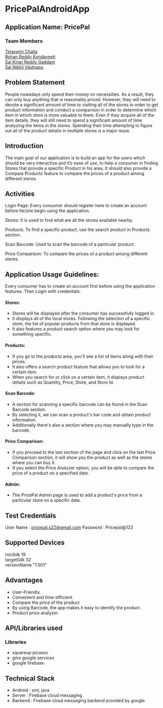 # PricePalAndroidApp
## Application Name: PricePal

### Team Members
[Tejaswini Challa](https://github.com/tejaswinichalla1812)<br>
[Rohan Reddy Kondaveeti](https://github.com/rohan2453)<br>
[Sai Kiran Reddy Gaddam](https://github.com/iamsaikiran)<br>
[Sai Nikhil Vaidyapu](https://github.com/vaidyapusainikhil)


## Problem Statement
People nowadays only spend their money on necessities. As a result, they can only buy anything that is reasonably priced. However, they will need to devote a significant amount of time to visiting all of the stores in order to get product information and conduct a comparison in order to determine which item in which store is more valuable to them. Even if they acquire all of the item details, they will still need to spend a significant amount of time analyzing the items in the stores. Spending their time attempting to figure out all of the product details in multiple stores is a major issue.


## Introduction
The main goal of our application is to build an app for the users which should be very interactive and it’s ease of use, to help a consumer in finding Stores that provide a specific Product in his area. It should also provide a Compare Products feature to compare the prices of a product among different stores.


## Activities
Login Page: Every consumer should register here to create an account before he/she begin using the application.

Stores: It is used to find what are all the stores available nearby.

Products: To find a specific product, use the search product in Products section.

Scan Barcode: Used to scan the barcode of a particular product.

Price Comparison: To compare the prices of a product among different stores.


## Application Usage Guidelines:
Every consumer has to create an account first before using the application features. Then Login with credentials.

#### Stores:
- Stores will be displayed after the consumer has successfully logged in.
- It displays all of the local stores. Following the selection of a specific store, the list of popular products from that store is displayed.
- It also features a product search option where you may look for something specific.

#### Products:
- If you go to the products area, you'll see a list of items along with their prices.
- It also offers a search product feature that allows you to look for a certain item.
- When you search for or click on a certain item, it displays product details such as Quantity, Price, Store, and Store Id.

#### Scan Barcode:
- A section for scanning a specific barcode can be found in the Scan Barcode section.
- By selecting it, we can scan a product's bar code and obtain product information.
- Additionally there's also a section where you may manually type in the barcode.

#### Price Comparison:
- If you proceed to the last section of the page and click on the last Price Comparison section, it will show you the product as well as the stores where you can buy it.
- If you select the Price Analyzer option, you will be able to compare the price of a product on a specified date.

#### Admin:
- The PricePal Admin page is used to add a product's price from a particular store on a specific date.


## Test Credentials
User Name : pricepal.s22@gmail.com
Password : Pricepal@123


## Supported Devices
minSdk 19<br>
targetSdk 32<br>
versionName "1.001"


## Advantages
- User-Friendly.
- Convenient and time-efficient.
- Compare the price of the product
- By using Barcode, the app makes it easy to identify the product.
- Product price analyzer.


## API/Libraries used

### Libraries
- squareup picasso
- gms google services
- google firebase


## Technical Stack
- Android : xml, java 
- Server : Firebase cloud messaging      
- Backend : Firebase cloud messaging backend provided by google






